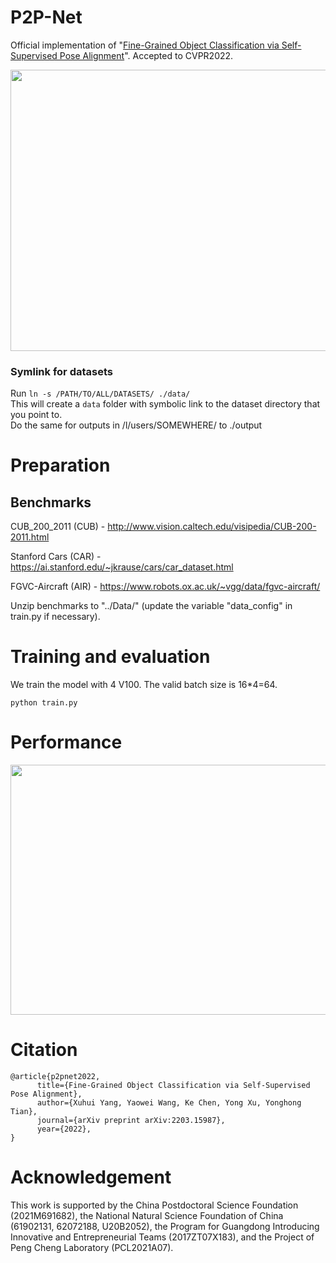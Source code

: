 # P2P-Net
Official implementation of "[Fine-Grained Object Classification via Self-Supervised Pose Alignment](https://arxiv.org/abs/2203.15987)". Accepted to CVPR2022.
<!-- ![image](https://github.com/yangxh11/P2P-Net/blob/main/motivation.jpg) -->

<img src="https://github.com/yangxh11/P2P-Net/blob/main/motivation.jpg" width = "600" height = "450" alt="" align=center />


### Symlink for datasets
Run ```ln -s /PATH/TO/ALL/DATASETS/ ./data/``` \
This will create a ```data``` folder with symbolic link to the dataset directory that you point to. \
Do the same for outputs in /l/users/SOMEWHERE/ to ./output


# Preparation
## Benchmarks

CUB_200_2011 (CUB) - <http://www.vision.caltech.edu/visipedia/CUB-200-2011.html>

Stanford Cars (CAR) - <https://ai.stanford.edu/~jkrause/cars/car_dataset.html>

FGVC-Aircraft (AIR) - <https://www.robots.ox.ac.uk/~vgg/data/fgvc-aircraft/>

Unzip benchmarks to "../Data/" (update the variable "data_config" in train.py if necessary). 



# Training and evaluation

We train the model with 4 V100. The valid batch size is 16\*4=64.
```shell
python train.py
```

# Performance

<img src="https://github.com/yangxh11/P2P-Net/blob/main/performance.jpg" width = "600" height = "400" alt="" align=center />

# Citation

```
@article{p2pnet2022,
      title={Fine-Grained Object Classification via Self-Supervised Pose Alignment}, 
      author={Xuhui Yang, Yaowei Wang, Ke Chen, Yong Xu, Yonghong Tian},
      journal={arXiv preprint arXiv:2203.15987},
      year={2022},
}
```

# Acknowledgement

This work is supported by the China Postdoctoral Science Foundation (2021M691682), the National Natural Science Foundation of China (61902131, 62072188, U20B2052), the Program for Guangdong Introducing Innovative and Entrepreneurial Teams (2017ZT07X183), and the Project of Peng Cheng Laboratory (PCL2021A07).
